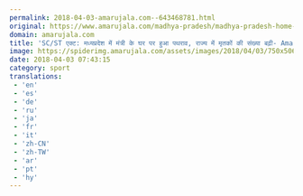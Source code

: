 ```yaml
---
permalink: 2018-04-03-amarujala.com--643468781.html
original: https://www.amarujala.com/madhya-pradesh/madhya-pradesh-home-minister-bhuepndra-singh-said-situation-in-the-state-is-normal?utm_source=rssfeed&utm_medium=Referral&utm_campaign=rssfeed
domain: amarujala.com
title: 'SC/ST एक्ट: मध्यप्रदेश में मंत्री के घर पर हुआ पथराव, राज्य में मृतकों की संख्या बढ़ी- Amarujala'
image: https://spiderimg.amarujala.com/assets/images/2018/04/03/750x506/dalit-protest_1522740073.jpeg
date: 2018-04-03 07:43:15
category: sport
translations: 
 - 'en'
 - 'es'
 - 'de'
 - 'ru'
 - 'ja'
 - 'fr'
 - 'it'
 - 'zh-CN'
 - 'zh-TW'
 - 'ar'
 - 'pt'
 - 'hy'
---
```


